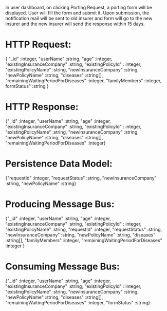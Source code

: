 In user dashboard, on clicking Porting Request, a porting form will be displayed. User will fill the form and submit it. Upon submission, the notification mail will be sent to old insurer and form will go to the new insurer and the new insurer will send the response within 15 days.
# HTTP Request:
{
"_id" :integer, "userName" :string, "age" :integer, "existingInsuranceCompany" :string, "existingPolicyId" : integer, "existingPolicyName" :string, "newInsuranceCompany" :string, "newPolicyName" :string, "diseases" :string[], "remainingWaitingPeriodForDiseases" :integer, "familyMembers" :integer, formStatus" :string }


# HTTP Response:
{"_id" :integer, "userName" :string, "age" :integer, "existingInsuranceCompany" :string, "existingPolicyId" : integer, "existingPolicyName" :string, "newInsuranceCompany" :string, "newPolicyName" :string, "diseases" :string[], "remainingWaitingPeriodForDiseases" :integer}


# Persistence Data Model:
{"requestId" :integer, "requestStatus" :string, "newInsuranceCompany" :string, "newPolicyName" :string}


# Producing Message Bus:
{"_id" :integer, "userName" :string, "age" :integer, "existingInsuranceCompany" :string, "existingPolicyId" : integer, "existingPolicyName" :string, "requestId" :integer, "requestStatus" :string, "newInsuranceCompany" :string, "newPolicyName" :string, "diseases" :string[], "familyMembers" :integer, "remainingWaitingPeriodForDiseases" :integer }


# Consuming Message Bus:
{"_id" :integer, "userName" :string, "age" :integer, "existingInsuranceCompany" :string, "existingPolicyId" : integer, "existingPolicyName" :string, "newInsuranceCompany" :string, "newPolicyName" :string, "diseases" :string[], "remainingWaitingPeriodForDiseases" :integer, "formStatus" :string}


